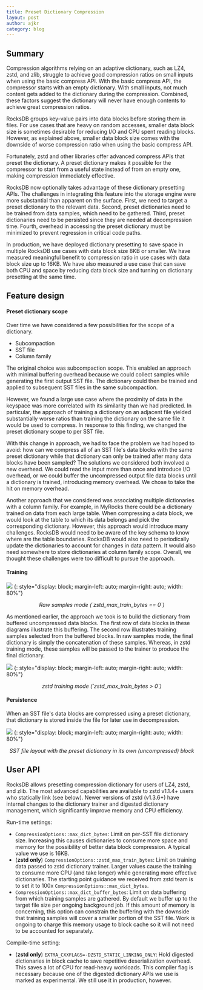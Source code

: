 ```yaml
---
title: Preset Dictionary Compression
layout: post
author: ajkr
category: blog
---
```


## Summary

Compression algorithms relying on an adaptive dictionary, such as LZ4, zstd, and zlib, struggle to achieve good compression ratios on small inputs when using the basic compress API.
With the basic compress API, the compressor starts with an empty dictionary.
With small inputs, not much content gets added to the dictionary during the compression.
Combined, these factors suggest the dictionary will never have enough contents to achieve great compression ratios.

RocksDB groups key-value pairs into data blocks before storing them in files.
For use cases that are heavy on random accesses, smaller data block size is sometimes desirable for reducing I/O and CPU spent reading blocks.
However, as explained above, smaller data block size comes with the downside of worse compression ratio when using the basic compress API.

Fortunately, zstd and other libraries offer advanced compress APIs that preset the dictionary.
A preset dictionary makes it possible for the compressor to start from a useful state instead of from an empty one, making compression immediately effective.

RocksDB now optionally takes advantage of these dictionary presetting APIs.
The challenges in integrating this feature into the storage engine were more substantial than apparent on the surface.
First, we need to target a preset dictionary to the relevant data.
Second, preset dictionaries need to be trained from data samples, which need to be gathered.
Third, preset dictionaries need to be persisted since they are needed at decompression time.
Fourth, overhead in accessing the preset dictionary must be minimized to prevent regression in critical code paths.

In production, we have deployed dictionary presetting to save space in multiple RocksDB use cases with data block size 8KB or smaller.
We have measured meaningful benefit to compression ratio in use cases with data block size up to 16KB.
We have also measured a use case that can save both CPU and space by reducing data block size and turning on dictionary presetting at the same time.

## Feature design
#### Preset dictionary scope

Over time we have considered a few possibilities for the scope of a dictionary.

- Subcompaction
- SST file
- Column family

The original choice was subcompaction scope.
This enabled an approach with minimal buffering overhead because we could collect samples while generating the first output SST file.
The dictionary could then be trained and applied to subsequent SST files in the same subcompaction.

However, we found a large use case where the proximity of data in the keyspace was more correlated with its similarity than we had predicted.
In particular, the approach of training a dictionary on an adjacent file yielded substantially worse ratios than training the dictionary on the same file it would be used to compress.
In response to this finding, we changed the preset dictionary scope to per SST file.

With this change in approach, we had to face the problem we had hoped to avoid: how can we compress all of an SST file's data blocks with the same preset dictionary while that dictionary can only be trained after many data blocks have been sampled?
The solutions we considered both involved a new overhead.
We could read the input more than once and introduce I/O overhead, or we could buffer the uncompressed output file data blocks until a dictionary is trained, introducing memory overhead.
We chose to take the hit on memory overhead.

Another approach that we considered was associating multiple dictionaries with a column family.
For example, in MyRocks there could be a dictionary trained on data from each large table.
When compressing a data block, we would look at the table to which its data belongs and pick the corresponding dictionary.
However, this approach would introduce many challenges.
RocksDB would need to be aware of the key schema to know where are the table boundaries.
RocksDB would also need to periodically update the dictionaries to account for changes in data pattern.
It would also need somewhere to store dictionaries at column family scope.
Overall, we thought these challenges were too difficult to pursue the approach.


#### Training

![](/static/images/dictcmp/dictcmp_raw_sampled.png)
{: style="display: block; margin-left: auto; margin-right: auto; width: 80%"}
<p align="center"><i>
Raw samples mode (`zstd_max_train_bytes == 0`)
</i></p>

As mentioned earlier, the approach we took is to build the dictionary from buffered uncompressed data blocks.
The first row of data blocks in these diagrams illustrate this buffering.
The second row illustrates training samples selected from the buffered blocks.
In raw samples mode, the final dictionary is simply the concatenation of these samples.
Whereas, in zstd training mode, these samples will be passed to the trainer to produce the final dictionary.

![](/static/images/dictcmp/dictcmp_zstd_trained.png)
{: style="display: block; margin-left: auto; margin-right: auto; width: 80%"}
<p align="center"><i>
zstd training mode (`zstd_max_train_bytes > 0`)
</i></p>

#### Persistence

When an SST file's data blocks are compressed using a preset dictionary, that dictionary is stored inside the file for later use in decompression.

![](/static/images/dictcmp/dictcmp_sst_blocks.png)
{: style="display: block; margin-left: auto; margin-right: auto; width: 80%"}
<p align="center"><i>
SST file layout with the preset dictionary in its own (uncompressed) block
</i></p>

## User API

RocksDB allows presetting compression dictionary for users of LZ4, zstd, and zlib.
The most advanced capabilities are available to zstd v1.1.4+ users who statically link (see below).
Newer versions of zstd (v1.3.6+) have internal changes to the dictionary trainer and digested dictionary management, which significantly improve memory and CPU efficiency.

Run-time settings:

- `CompressionOptions::max_dict_bytes`: Limit on per-SST file dictionary size. Increasing this causes dictionaries to consume more space and memory for the possibility of better data block compression. A typical value we use is 16KB.
- (**zstd only**) `CompressionOptions::zstd_max_train_bytes`: Limit on training data passed to zstd dictionary trainer. Larger values cause the training to consume more CPU (and take longer) while generating more effective dictionaries. The starting point guidance we received from zstd team is to set it to 100x `CompressionOptions::max_dict_bytes`.
- `CompressionOptions::max_dict_buffer_bytes`: Limit on data buffering from which training samples are gathered. By default we buffer up to the target file size per ongoing background job. If this amount of memory is concerning, this option can constrain the buffering with the downside that training samples will cover a smaller portion of the SST file. Work is ongoing to charge this memory usage to block cache so it will not need to be accounted for separately.

Compile-time setting:

- (**zstd only**) `EXTRA_CXXFLAGS=-DZSTD_STATIC_LINKING_ONLY`: Hold digested dictionaries in block cache to save repetitive deserialization overhead. This saves a lot of CPU for read-heavy workloads. This compiler flag is necessary because one of the digested dictionary APIs we use is marked as experimental. We still use it in production, however.
